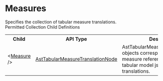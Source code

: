 # Measures

<div class="LanguageSummary"><div class ="SummaryItem">Specifies the collection of tabular measure translations.</div></div><div class="SchemaBindingGroup"><div class="SchemaBindingGroupHeader">Permitted Collection Child Definitions</div><table id="SchemaBindingList" class="SchemaBindingList"><tbody><tr><th class="SchemaBindingNameColumnHeader">Child</th><th class="SchemaBindingTypeColumnHeader">API Type</th><th class="SchemaBindingSummaryColumnHeader">Description</th></tr><tr class="cd0"><td class="SchemaBindingName"><span class="punc">&lt;</span><a href=Varigence.Languages.Biml.Tabular.AstTabularMeasureTranslationNode.html">Measure</a><span class="punc"> /&gt;</span></td><td class="SchemaBindingType"><a href="../api-reference/Varigence.Languages.Biml.Tabular.AstTabularMeasureTranslationNode.html">AstTabularMeasureTranslationNode</a></td><td class="SchemaBindingSummary">AstTabularMeasureTranslationNode objects correspond directly to measure reference objects in tabular model json code for translations.</td></tr></tbody></table></div>